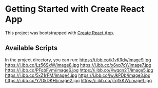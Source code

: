 # Getting Started with Create React App

This project was bootstrapped with [Create React App](https://github.com/facebook/create-react-app).

## Available Scripts

In the project directory, you can run:
https://i.ibb.co/k1vKRdv/image9.jpg
https://i.ibb.co/Lz56SxW/image8.jpg
https://i.ibb.co/x6vp7cY/image7.jpg
https://i.ibb.co/PFqbFvm/image6.jpg
https://i.ibb.co/Kwqqn2T/image5.jpg
https://i.ibb.co/5xZ1rFM/image4.jpg
https://i.ibb.co/jwJkPDb/image3.jpg
https://i.ibb.co/Y7DkDKH/image2.jpg
https://i.ibb.co/jTq1kKW/image1.jpg